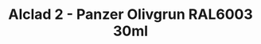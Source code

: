 ---
layout: product
title: "Alclad 2 - Panzer Olivgrun RAL6003 30ml"
price: "TBA" 
desc: "Metalizer boja"
img_path: "/assets/img/ALCE253.jpg"
brand: "N/A"
available: false
special_offer: false
new: false
soon: false
cat: "040000"
subcat: "040300"
subsubcat: "0N/A"
sifra: "ALCE253"
popular: false
---